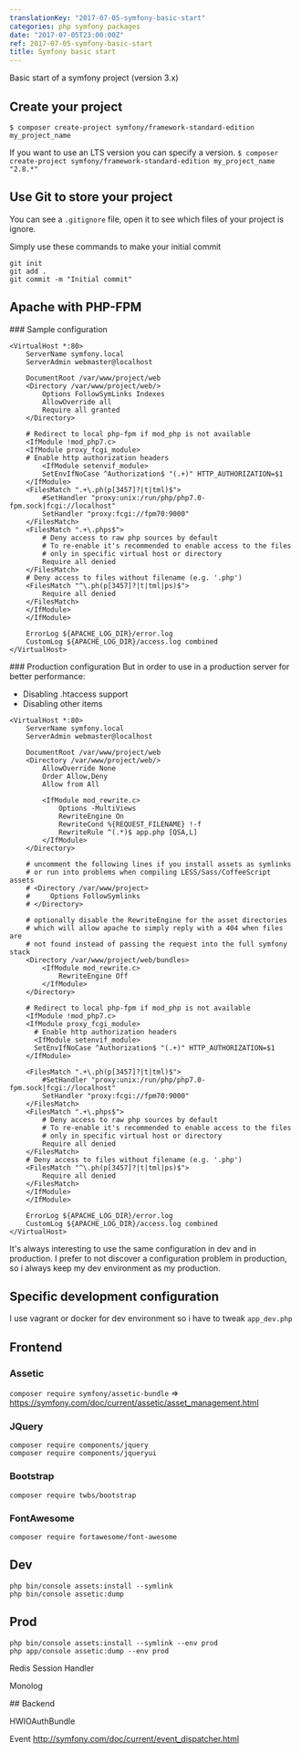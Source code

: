 ```yaml
---
translationKey: "2017-07-05-symfony-basic-start"
categories: php symfony packages
date: "2017-07-05T23:00:00Z"
ref: 2017-07-05-symfony-basic-start
title: Symfony basic start
---
```


Basic start of a symfony project (version 3.x)

## Create your project
`$ composer create-project symfony/framework-standard-edition my_project_name`

If you want to use an LTS version you can specify a version.
`$ composer create-project symfony/framework-standard-edition my_project_name "2.8.*"`

## Use Git to store your project
You can see a `.gitignore` file, open it to see which files of your project is ignore.

Simply use these commands to make your initial commit
```
git init
git add .
git commit -m "Initial commit"
```

## Apache with PHP-FPM

### Sample configuration
```
<VirtualHost *:80>
	ServerName symfony.local
	ServerAdmin webmaster@localhost

	DocumentRoot /var/www/project/web
	<Directory /var/www/project/web/>
		Options FollowSymLinks Indexes
		AllowOverride all
		Require all granted
	</Directory>

	# Redirect to local php-fpm if mod_php is not available
	<IfModule !mod_php7.c>
  	<IfModule proxy_fcgi_module>
	# Enable http authorization headers
      	<IfModule setenvif_module>
		SetEnvIfNoCase ^Authorization$ "(.+)" HTTP_AUTHORIZATION=$1
	</IfModule>
	<FilesMatch ".+\.ph(p[3457]?|t|tml)$">
  		#SetHandler "proxy:unix:/run/php/php7.0-fpm.sock|fcgi://localhost"
  		SetHandler "proxy:fcgi://fpm70:9000"
	</FilesMatch>
	<FilesMatch ".+\.phps$">
		# Deny access to raw php sources by default
		# To re-enable it's recommended to enable access to the files
		# only in specific virtual host or directory
		Require all denied
	</FilesMatch>
	# Deny access to files without filename (e.g. '.php')
	<FilesMatch "^\.ph(p[3457]?|t|tml|ps)$">
  		Require all denied
	</FilesMatch>
  	</IfModule>
	</IfModule>

	ErrorLog ${APACHE_LOG_DIR}/error.log
	CustomLog ${APACHE_LOG_DIR}/access.log combined
</VirtualHost>
```

### Production configuration
But in order to use in a production server for better performance:
 - Disabling .htaccess support
 - Disabling other items

```
<VirtualHost *:80>
	ServerName symfony.local
	ServerAdmin webmaster@localhost

	DocumentRoot /var/www/project/web
	<Directory /var/www/project/web/>
    	AllowOverride None
		Order Allow,Deny
		Allow from All

		<IfModule mod_rewrite.c>
			Options -MultiViews
			RewriteEngine On
			RewriteCond %{REQUEST_FILENAME} !-f
			RewriteRule ^(.*)$ app.php [QSA,L]
		</IfModule>
	</Directory>

	# uncomment the following lines if you install assets as symlinks
	# or run into problems when compiling LESS/Sass/CoffeeScript assets
	# <Directory /var/www/project>
	#     Options FollowSymlinks
	# </Directory>

	# optionally disable the RewriteEngine for the asset directories
	# which will allow apache to simply reply with a 404 when files are
	# not found instead of passing the request into the full symfony stack
	<Directory /var/www/project/web/bundles>
		<IfModule mod_rewrite.c>
			RewriteEngine Off
		</IfModule>
	</Directory>

	# Redirect to local php-fpm if mod_php is not available
	<IfModule !mod_php7.c>
  	<IfModule proxy_fcgi_module>
      # Enable http authorization headers
      <IfModule setenvif_module>
      SetEnvIfNoCase ^Authorization$ "(.+)" HTTP_AUTHORIZATION=$1
    </IfModule>

    <FilesMatch ".+\.ph(p[3457]?|t|tml)$">
  		#SetHandler "proxy:unix:/run/php/php7.0-fpm.sock|fcgi://localhost"
  		SetHandler "proxy:fcgi://fpm70:9000"
    </FilesMatch>
    <FilesMatch ".+\.phps$">
  		# Deny access to raw php sources by default
  		# To re-enable it's recommended to enable access to the files
  		# only in specific virtual host or directory
  		Require all denied
    </FilesMatch>
    # Deny access to files without filename (e.g. '.php')
    <FilesMatch "^\.ph(p[3457]?|t|tml|ps)$">
  		Require all denied
    </FilesMatch>
  	</IfModule>
	</IfModule>

	ErrorLog ${APACHE_LOG_DIR}/error.log
	CustomLog ${APACHE_LOG_DIR}/access.log combined
</VirtualHost>
```

It's always interesting to use the same configuration in dev and in production.
I prefer to not discover a configuration problem in production, so i always
keep my dev environment as my production.

## Specific development configuration

I use vagrant or docker for dev environment so i have to tweak `app_dev.php`




## Frontend

### Assetic
`composer require symfony/assetic-bundle`
=> https://symfony.com/doc/current/assetic/asset_management.html

### JQuery
```
composer require components/jquery
composer require components/jqueryui
```

### Bootstrap
`composer require twbs/bootstrap`

### FontAwesome
`composer require fortawesome/font-awesome`

## Dev
```
php bin/console assets:install --symlink
php bin/console assetic:dump
```

## Prod
```
php bin/console assets:install --symlink --env prod
php app/console assetic:dump --env prod
```

Redis Session Handler

Monolog

## Backend

HWIOAuthBundle

Event
http://symfony.com/doc/current/event_dispatcher.html
